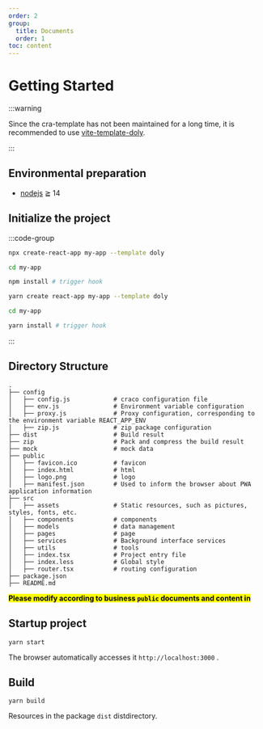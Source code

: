 ```yaml
---
order: 2
group:
  title: Documents
  order: 1
toc: content
---
```


# Getting Started

:::warning

Since the cra-template has not been maintained for a long time, it is recommended to use [vite-template-doly](https://github.com/doly-dev/vite-template-doly).

:::

## Environmental preparation

- [nodejs](http://nodejs.org/) ≧ 14

## Initialize the project

:::code-group

```bash [npm]
npx create-react-app my-app --template doly

cd my-app

npm install # trigger hook
```

```bash [yarn]
yarn create react-app my-app --template doly

cd my-app

yarn install # trigger hook
```

:::

## Directory Structure

```text
.
├── config
│   ├── config.js            # craco configuration file
│   ├── env.js               # Environment variable configuration
│   ├── proxy.js             # Proxy configuration, corresponding to the environment variable REACT_APP_ENV
│   ├── zip.js               # zip package configuration
├── dist                     # Build result
├── zip                      # Pack and compress the build result
├── mock                     # mock data
├── public
│   ├── favicon.ico          # favicon
│   ├── index.html           # html
│   ├── logo.png             # logo
│   ├── manifest.json        # Used to inform the browser about PWA application information
├── src
│   ├── assets               # Static resources, such as pictures, styles, fonts, etc.
│   ├── components           # components
│   ├── models               # data management
│   ├── pages                # page
│   ├── services             # Background interface services
│   ├── utils                # tools
│   ├── index.tsx            # Project entry file
│   ├── index.less           # Global style
│   ├── router.tsx           # routing configuration
├── package.json
├── README.md
```

**<mark>Please modify according to business `public` documents and content in</mark>**

## Startup project

```shell
yarn start
```

The browser automatically accesses it `http://localhost:3000` .

## Build

```shell
yarn build
```

Resources in the package `dist` distdirectory.
